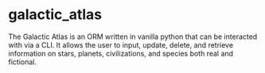# galactic_atlas
The Galactic Atlas is an ORM written in vanilla python that can be interacted with via a CLI. It allows the user to input, update, delete, and retrieve information on stars, planets, civilizations, and species both real and fictional.
